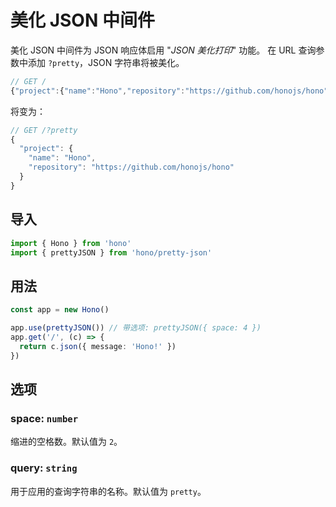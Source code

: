 # 美化 JSON 中间件

美化 JSON 中间件为 JSON 响应体启用 "_JSON 美化打印_" 功能。
在 URL 查询参数中添加 `?pretty`，JSON 字符串将被美化。

```js
// GET /
{"project":{"name":"Hono","repository":"https://github.com/honojs/hono"}}
```

将变为：

```js
// GET /?pretty
{
  "project": {
    "name": "Hono",
    "repository": "https://github.com/honojs/hono"
  }
}
```

## 导入

```ts
import { Hono } from 'hono'
import { prettyJSON } from 'hono/pretty-json'
```

## 用法

```ts
const app = new Hono()

app.use(prettyJSON()) // 带选项: prettyJSON({ space: 4 })
app.get('/', (c) => {
  return c.json({ message: 'Hono!' })
})
```

## 选项

### <Badge type="info" text="可选" /> space: `number`

缩进的空格数。默认值为 `2`。

### <Badge type="info" text="可选" /> query: `string`

用于应用的查询字符串的名称。默认值为 `pretty`。